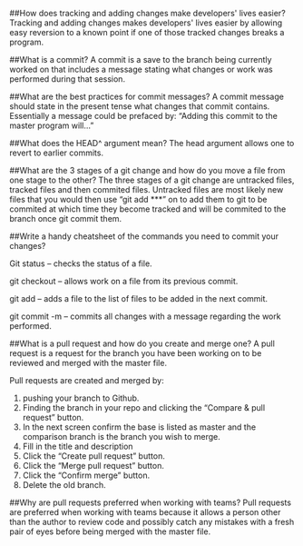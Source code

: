 ##How does tracking and adding changes make developers' lives easier?
Tracking and adding changes makes developers' lives easier by allowing easy reversion to a known point if one of those tracked changes breaks a program.

##What is a commit?
A commit is a save to the branch being currently worked on that includes a message stating what changes or work was performed during that session.

##What are the best practices for commit messages?
A commit message should state in the present tense what changes that commit contains. Essentially a message could be prefaced by: “Adding this commit to the master program will...”

##What does the HEAD^ argument mean?
The head argument allows one to revert to earlier commits.

##What are the 3 stages of a git change and how do you move a file from one stage to the other?
The three stages of a git change are untracked files, tracked files and then commited files. Untracked files are most likely new files that you would then use “git add ***” on to add them to git to be commited at which time they become tracked and will be commited to the branch once git commit them.

##Write a handy cheatsheet of the commands you need to commit your changes?

Git status – checks the status of a file.

git checkout – allows work on a file from its previous commit.

git add – adds a file to the list of files to be added in the next commit.

git commit -m – commits all changes with a message regarding the work performed.

##What is a pull request and how do you create and merge one?
A pull request is a request for the branch you have been working on to be reviewed and merged with the master file.

Pull requests are created and merged by:
1. pushing your branch to Github.
2. Finding the branch in your repo and clicking the “Compare & pull request” button.
3. In the next screen confirm the base is listed as master and the comparison branch is the branch you wish to merge.
4. Fill in the title and description
5. Click the “Create pull request” button.
6. Click the “Merge pull request” button.
7. Click the “Confirm merge” button.
8. Delete the old branch.

##Why are pull requests preferred when working with teams?
Pull requests are preferred when working with teams because it allows a person other than the author to review code and possibly catch any mistakes with a fresh pair of eyes before being merged with the master file.